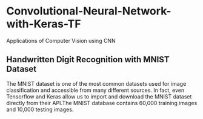 # Convolutional-Neural-Network-with-Keras-TF
Applications of Computer Vision using CNN

## Handwritten Digit Recognition with MNIST Dataset
The MNIST dataset is one of the most common datasets used for image classification and accessible from many different sources. 
In fact, even Tensorflow and Keras allow us to import and download the MNIST dataset directly from their API.The MNIST database
contains 60,000 training images and 10,000 testing images.
